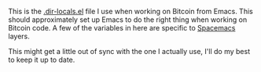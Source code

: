 This is the
[.dir-locals.el](https://www.gnu.org/software/emacs/manual/html_node/emacs/Directory-Variables.html)
file I use when working on Bitcoin from Emacs. This should approximately set up
Emacs to do the right thing when working on Bitcoin code. A few of the variables
in here are specific to [Spacemacs](https://github.com/syl20bnr/spacemacs)
layers.

This might get a little out of sync with the one I actually use, I'll do my best
to keep it up to date.
